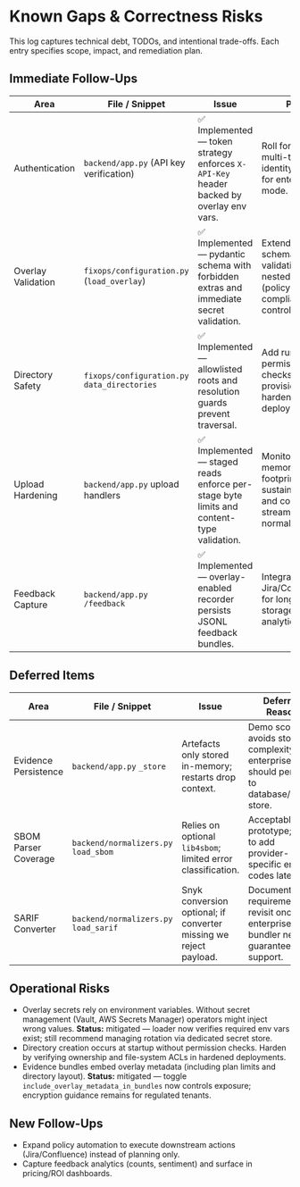 # Known Gaps & Correctness Risks

This log captures technical debt, TODOs, and intentional trade-offs. Each entry specifies scope,
impact, and remediation plan.

## Immediate Follow-Ups

| Area | File / Snippet | Issue | Plan |
| ---- | -------------- | ----- | ---- |
| Authentication | `backend/app.py` (API key verification) | ✅ Implemented — token strategy enforces `X-API-Key` header backed by overlay env vars. | Roll forward to multi-tenant identity (OIDC) for enterprise mode. |
| Overlay Validation | `fixops/configuration.py` (`load_overlay`) | ✅ Implemented — pydantic schema with forbidden extras and immediate secret validation. | Extend to schema-level validation for nested sections (policy actions, compliance controls). |
| Directory Safety | `fixops/configuration.py` `data_directories` | ✅ Implemented — allowlisted roots and resolution guards prevent traversal. | Add runtime permission checks before provisioning in hardened deployments. |
| Upload Hardening | `backend/app.py` upload handlers | ✅ Implemented — staged reads enforce per-stage byte limits and content-type validation. | Monitor memory footprint under sustained load and consider streaming normalisers. |
| Feedback Capture | `backend/app.py` `/feedback` | ✅ Implemented — overlay-enabled recorder persists JSONL feedback bundles. | Integrate with Jira/Confluence for long-term storage and analytics. |

## Deferred Items

| Area | File / Snippet | Issue | Deferred Reason |
| ---- | -------------- | ----- | --------------- |
| Evidence Persistence | `backend/app.py` `_store` | Artefacts only stored in-memory; restarts drop context. | Demo scope avoids storage complexity; enterprise build should persist to database/object store. |
| SBOM Parser Coverage | `backend/normalizers.py` `load_sbom` | Relies on optional `lib4sbom`; limited error classification. | Acceptable for prototype; plan to add provider-specific error codes later. |
| SARIF Converter | `backend/normalizers.py` `load_sarif` | Snyk conversion optional; if converter missing we reject payload. | Documented requirement; revisit once enterprise bundler needs guaranteed support. |

## Operational Risks

- Overlay secrets rely on environment variables. Without secret management (Vault, AWS Secrets Manager)
  operators might inject wrong values. **Status:** mitigated — loader now verifies required env vars
  exist; still recommend managing rotation via dedicated secret store.
- Directory creation occurs at startup without permission checks. Harden by verifying ownership and
  file-system ACLs in hardened deployments.
- Evidence bundles embed overlay metadata (including plan limits and directory layout). **Status:**
  mitigated — toggle `include_overlay_metadata_in_bundles` now controls exposure; encryption guidance
  remains for regulated tenants.

## New Follow-Ups

- Expand policy automation to execute downstream actions (Jira/Confluence) instead of planning only.
- Capture feedback analytics (counts, sentiment) and surface in pricing/ROI dashboards.
